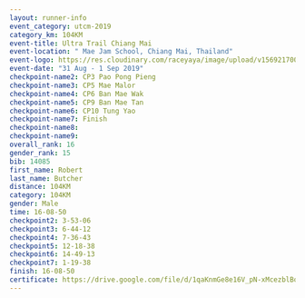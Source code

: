 ```yaml
---
layout: runner-info 
event_category: utcm-2019 
category_km: 104KM 
event-title: Ultra Trail Chiang Mai 
event-location: " Mae Jam School, Chiang Mai, Thailand" 
event-logo: https://res.cloudinary.com/raceyaya/image/upload/v1569217001/logo/ultra-trail-chiangmai_ay7efp.jpg 
event-date: "31 Aug - 1 Sep 2019" 
checkpoint-name2: CP3 Pao Pong Pieng 
checkpoint-name3: CP5 Mae Malor 
checkpoint-name4: CP6 Ban Mae Wak  
checkpoint-name5: CP9 Ban Mae Tan 
checkpoint-name6: CP10 Tung Yao 
checkpoint-name7: Finish 
checkpoint-name8: 
checkpoint-name9: 
overall_rank: 16
gender_rank: 15
bib: 14085
first_name: Robert
last_name: Butcher
distance: 104KM
category: 104KM
gender: Male
time: 16-08-50
checkpoint2: 3-53-06
checkpoint3: 6-44-12
checkpoint4: 7-36-43
checkpoint5: 12-18-38
checkpoint6: 14-49-13
checkpoint7: 1-19-38
finish: 16-08-50
certificate: https://drive.google.com/file/d/1qaKnmGe8e16V_pN-xMcezblBqL1ZRMjb/view?usp=sharing
---
```

